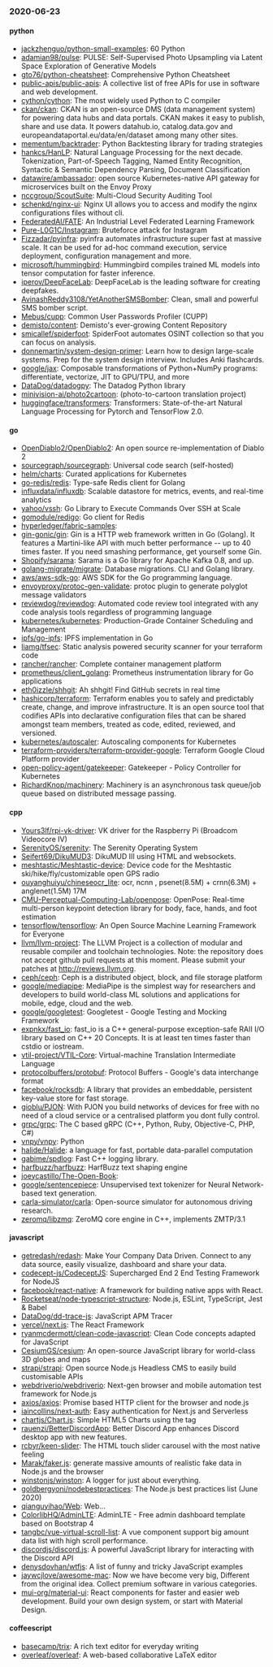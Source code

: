 ### 2020-06-23

#### python
* [jackzhenguo/python-small-examples](https://github.com/jackzhenguo/python-small-examples): 60  Python 
* [adamian98/pulse](https://github.com/adamian98/pulse): PULSE: Self-Supervised Photo Upsampling via Latent Space Exploration of Generative Models
* [gto76/python-cheatsheet](https://github.com/gto76/python-cheatsheet): Comprehensive Python Cheatsheet
* [public-apis/public-apis](https://github.com/public-apis/public-apis): A collective list of free APIs for use in software and web development.
* [cython/cython](https://github.com/cython/cython): The most widely used Python to C compiler
* [ckan/ckan](https://github.com/ckan/ckan): CKAN is an open-source DMS (data management system) for powering data hubs and data portals. CKAN makes it easy to publish, share and use data. It powers datahub.io, catalog.data.gov and europeandataportal.eu/data/en/dataset among many other sites.
* [mementum/backtrader](https://github.com/mementum/backtrader): Python Backtesting library for trading strategies
* [hankcs/HanLP](https://github.com/hankcs/HanLP): Natural Language Processing for the next decade. Tokenization, Part-of-Speech Tagging, Named Entity Recognition, Syntactic & Semantic Dependency Parsing, Document Classification
* [datawire/ambassador](https://github.com/datawire/ambassador): open source Kubernetes-native API gateway for microservices built on the Envoy Proxy
* [nccgroup/ScoutSuite](https://github.com/nccgroup/ScoutSuite): Multi-Cloud Security Auditing Tool
* [schenkd/nginx-ui](https://github.com/schenkd/nginx-ui): Nginx UI allows you to access and modify the nginx configurations files without cli.
* [FederatedAI/FATE](https://github.com/FederatedAI/FATE): An Industrial Level Federated Learning Framework
* [Pure-L0G1C/Instagram](https://github.com/Pure-L0G1C/Instagram): Bruteforce attack for Instagram
* [Fizzadar/pyinfra](https://github.com/Fizzadar/pyinfra): pyinfra automates infrastructure super fast at massive scale. It can be used for ad-hoc command execution, service deployment, configuration management and more.
* [microsoft/hummingbird](https://github.com/microsoft/hummingbird): Hummingbird compiles trained ML models into tensor computation for faster inference.
* [iperov/DeepFaceLab](https://github.com/iperov/DeepFaceLab): DeepFaceLab is the leading software for creating deepfakes.
* [AvinashReddy3108/YetAnotherSMSBomber](https://github.com/AvinashReddy3108/YetAnotherSMSBomber): Clean, small and powerful SMS bomber script.
* [Mebus/cupp](https://github.com/Mebus/cupp): Common User Passwords Profiler (CUPP)
* [demisto/content](https://github.com/demisto/content): Demisto's ever-growing Content Repository
* [smicallef/spiderfoot](https://github.com/smicallef/spiderfoot): SpiderFoot automates OSINT collection so that you can focus on analysis.
* [donnemartin/system-design-primer](https://github.com/donnemartin/system-design-primer): Learn how to design large-scale systems. Prep for the system design interview. Includes Anki flashcards.
* [google/jax](https://github.com/google/jax): Composable transformations of Python+NumPy programs: differentiate, vectorize, JIT to GPU/TPU, and more
* [DataDog/datadogpy](https://github.com/DataDog/datadogpy): The Datadog Python library
* [minivision-ai/photo2cartoon](https://github.com/minivision-ai/photo2cartoon):  (photo-to-cartoon translation project)
* [huggingface/transformers](https://github.com/huggingface/transformers): Transformers: State-of-the-art Natural Language Processing for Pytorch and TensorFlow 2.0.

#### go
* [OpenDiablo2/OpenDiablo2](https://github.com/OpenDiablo2/OpenDiablo2): An open source re-implementation of Diablo 2
* [sourcegraph/sourcegraph](https://github.com/sourcegraph/sourcegraph): Universal code search (self-hosted)
* [helm/charts](https://github.com/helm/charts): Curated applications for Kubernetes
* [go-redis/redis](https://github.com/go-redis/redis): Type-safe Redis client for Golang
* [influxdata/influxdb](https://github.com/influxdata/influxdb): Scalable datastore for metrics, events, and real-time analytics
* [yahoo/vssh](https://github.com/yahoo/vssh): Go Library to Execute Commands Over SSH at Scale
* [gomodule/redigo](https://github.com/gomodule/redigo): Go client for Redis
* [hyperledger/fabric-samples](https://github.com/hyperledger/fabric-samples): 
* [gin-gonic/gin](https://github.com/gin-gonic/gin): Gin is a HTTP web framework written in Go (Golang). It features a Martini-like API with much better performance -- up to 40 times faster. If you need smashing performance, get yourself some Gin.
* [Shopify/sarama](https://github.com/Shopify/sarama): Sarama is a Go library for Apache Kafka 0.8, and up.
* [golang-migrate/migrate](https://github.com/golang-migrate/migrate): Database migrations. CLI and Golang library.
* [aws/aws-sdk-go](https://github.com/aws/aws-sdk-go): AWS SDK for the Go programming language.
* [envoyproxy/protoc-gen-validate](https://github.com/envoyproxy/protoc-gen-validate): protoc plugin to generate polyglot message validators
* [reviewdog/reviewdog](https://github.com/reviewdog/reviewdog):  Automated code review tool integrated with any code analysis tools regardless of programming language
* [kubernetes/kubernetes](https://github.com/kubernetes/kubernetes): Production-Grade Container Scheduling and Management
* [ipfs/go-ipfs](https://github.com/ipfs/go-ipfs): IPFS implementation in Go
* [liamg/tfsec](https://github.com/liamg/tfsec):  Static analysis powered security scanner for your terraform code
* [rancher/rancher](https://github.com/rancher/rancher): Complete container management platform
* [prometheus/client_golang](https://github.com/prometheus/client_golang): Prometheus instrumentation library for Go applications
* [eth0izzle/shhgit](https://github.com/eth0izzle/shhgit): Ah shhgit! Find GitHub secrets in real time
* [hashicorp/terraform](https://github.com/hashicorp/terraform): Terraform enables you to safely and predictably create, change, and improve infrastructure. It is an open source tool that codifies APIs into declarative configuration files that can be shared amongst team members, treated as code, edited, reviewed, and versioned.
* [kubernetes/autoscaler](https://github.com/kubernetes/autoscaler): Autoscaling components for Kubernetes
* [terraform-providers/terraform-provider-google](https://github.com/terraform-providers/terraform-provider-google): Terraform Google Cloud Platform provider
* [open-policy-agent/gatekeeper](https://github.com/open-policy-agent/gatekeeper): Gatekeeper - Policy Controller for Kubernetes
* [RichardKnop/machinery](https://github.com/RichardKnop/machinery): Machinery is an asynchronous task queue/job queue based on distributed message passing.

#### cpp
* [Yours3lf/rpi-vk-driver](https://github.com/Yours3lf/rpi-vk-driver): VK driver for the Raspberry Pi (Broadcom Videocore IV)
* [SerenityOS/serenity](https://github.com/SerenityOS/serenity): The Serenity Operating System 
* [Seifert69/DikuMUD3](https://github.com/Seifert69/DikuMUD3): DikuMUD III using HTML and websockets.
* [meshtastic/Meshtastic-device](https://github.com/meshtastic/Meshtastic-device): Device code for the Meshtastic ski/hike/fly/customizable open GPS radio
* [ouyanghuiyu/chineseocr_lite](https://github.com/ouyanghuiyu/chineseocr_lite): ocr, ncnn , psenet(8.5M) + crnn(6.3M) + anglenet(1.5M) 17M
* [CMU-Perceptual-Computing-Lab/openpose](https://github.com/CMU-Perceptual-Computing-Lab/openpose): OpenPose: Real-time multi-person keypoint detection library for body, face, hands, and foot estimation
* [tensorflow/tensorflow](https://github.com/tensorflow/tensorflow): An Open Source Machine Learning Framework for Everyone
* [llvm/llvm-project](https://github.com/llvm/llvm-project): The LLVM Project is a collection of modular and reusable compiler and toolchain technologies. Note: the repository does not accept github pull requests at this moment. Please submit your patches at http://reviews.llvm.org.
* [ceph/ceph](https://github.com/ceph/ceph): Ceph is a distributed object, block, and file storage platform
* [google/mediapipe](https://github.com/google/mediapipe): MediaPipe is the simplest way for researchers and developers to build world-class ML solutions and applications for mobile, edge, cloud and the web.
* [google/googletest](https://github.com/google/googletest): Googletest - Google Testing and Mocking Framework
* [expnkx/fast_io](https://github.com/expnkx/fast_io): fast_io is a C++ general-purpose exception-safe RAII I/O library based on C++ 20 Concepts. It is at least ten times faster than cstdio or iostream.
* [vtil-project/VTIL-Core](https://github.com/vtil-project/VTIL-Core): Virtual-machine Translation Intermediate Language
* [protocolbuffers/protobuf](https://github.com/protocolbuffers/protobuf): Protocol Buffers - Google's data interchange format
* [facebook/rocksdb](https://github.com/facebook/rocksdb): A library that provides an embeddable, persistent key-value store for fast storage.
* [gioblu/PJON](https://github.com/gioblu/PJON): With PJON you build networks of devices for free with no need of a cloud service or a centralised platform you dont fully control.
* [grpc/grpc](https://github.com/grpc/grpc): The C based gRPC (C++, Python, Ruby, Objective-C, PHP, C#)
* [vnpy/vnpy](https://github.com/vnpy/vnpy): Python
* [halide/Halide](https://github.com/halide/Halide): a language for fast, portable data-parallel computation
* [gabime/spdlog](https://github.com/gabime/spdlog): Fast C++ logging library.
* [harfbuzz/harfbuzz](https://github.com/harfbuzz/harfbuzz): HarfBuzz text shaping engine
* [joeycastillo/The-Open-Book](https://github.com/joeycastillo/The-Open-Book): 
* [google/sentencepiece](https://github.com/google/sentencepiece): Unsupervised text tokenizer for Neural Network-based text generation.
* [carla-simulator/carla](https://github.com/carla-simulator/carla): Open-source simulator for autonomous driving research.
* [zeromq/libzmq](https://github.com/zeromq/libzmq): ZeroMQ core engine in C++, implements ZMTP/3.1

#### javascript
* [getredash/redash](https://github.com/getredash/redash): Make Your Company Data Driven. Connect to any data source, easily visualize, dashboard and share your data.
* [codecept-js/CodeceptJS](https://github.com/codecept-js/CodeceptJS): Supercharged End 2 End Testing Framework for NodeJS
* [facebook/react-native](https://github.com/facebook/react-native): A framework for building native apps with React.
* [Rocketseat/node-typescript-structure](https://github.com/Rocketseat/node-typescript-structure): Node.js, ESLint, TypeScript, Jest & Babel
* [DataDog/dd-trace-js](https://github.com/DataDog/dd-trace-js): JavaScript APM Tracer
* [vercel/next.js](https://github.com/vercel/next.js): The React Framework
* [ryanmcdermott/clean-code-javascript](https://github.com/ryanmcdermott/clean-code-javascript):  Clean Code concepts adapted for JavaScript
* [CesiumGS/cesium](https://github.com/CesiumGS/cesium): An open-source JavaScript library for world-class 3D globes and maps 
* [strapi/strapi](https://github.com/strapi/strapi):  Open source Node.js Headless CMS to easily build customisable APIs
* [webdriverio/webdriverio](https://github.com/webdriverio/webdriverio): Next-gen browser and mobile automation test framework for Node.js
* [axios/axios](https://github.com/axios/axios): Promise based HTTP client for the browser and node.js
* [iaincollins/next-auth](https://github.com/iaincollins/next-auth): Easy authentication for Next.js and Serverless
* [chartjs/Chart.js](https://github.com/chartjs/Chart.js): Simple HTML5 Charts using the <canvas> tag
* [rauenzi/BetterDiscordApp](https://github.com/rauenzi/BetterDiscordApp): Better Discord App enhances Discord desktop app with new features.
* [rcbyr/keen-slider](https://github.com/rcbyr/keen-slider): The HTML touch slider carousel with the most native feeling
* [Marak/faker.js](https://github.com/Marak/faker.js): generate massive amounts of realistic fake data in Node.js and the browser
* [winstonjs/winston](https://github.com/winstonjs/winston): A logger for just about everything.
* [goldbergyoni/nodebestpractices](https://github.com/goldbergyoni/nodebestpractices):  The Node.js best practices list (June 2020)
* [qianguyihao/Web](https://github.com/qianguyihao/Web): Web...
* [ColorlibHQ/AdminLTE](https://github.com/ColorlibHQ/AdminLTE): AdminLTE - Free admin dashboard template based on Bootstrap 4
* [tangbc/vue-virtual-scroll-list](https://github.com/tangbc/vue-virtual-scroll-list): A vue component support big amount data list with high scroll performance.
* [discordjs/discord.js](https://github.com/discordjs/discord.js): A powerful JavaScript library for interacting with the Discord API
* [denysdovhan/wtfjs](https://github.com/denysdovhan/wtfjs): A list of funny and tricky JavaScript examples
* [jaywcjlove/awesome-mac](https://github.com/jaywcjlove/awesome-mac):  Now we have become very big, Different from the original idea. Collect premium software in various categories.
* [mui-org/material-ui](https://github.com/mui-org/material-ui): React components for faster and easier web development. Build your own design system, or start with Material Design.

#### coffeescript
* [basecamp/trix](https://github.com/basecamp/trix): A rich text editor for everyday writing
* [overleaf/overleaf](https://github.com/overleaf/overleaf): A web-based collaborative LaTeX editor
